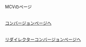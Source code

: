 <div id="page">
MCVのページ
<br>
<br>
<br>
<a href="https://sinozu.github.io/static20200403/lp/cv">コンバージョンページへ</a><br>
<br>
<br>
<a href="https://dev-click.speee-ad.jp/v1/cvrd/43d4df4d-06e0-76b4-f3d0-77d029f860d5">リダイレクターコンバージョンページへ</a>
<div class="uz-uo_placement_code_follower uz-ny"></div>
<link rel="stylesheet" href="https://dev-speee-ad.akamaized.net/tag/uo_placement_code_follower/css/outer-style.css">
<script async type="text/javascript" src="https://dev-speee-ad.akamaized.net/tag/uo_placement_code_follower/js/outer-frame.min.js" charset="utf-8"></script>
<script type="text/javascript">
  (function (window, document) {
    var script = document.createElement("script");
    script.defer = true;
    script.dataset.cvPointId = 122;
    script.dataset.fired = "false";
    script.className = "uzo-cv-tag"
    script.src = "https://dev-speee-ad.akamaized.net/cv/cv.bundle.js";
    var firstScriptElement = document.getElementsByTagName("script")[0];
    firstScriptElement.parentNode.insertBefore(script, firstScriptElement);
  })(window, document);
</script>
<script type="text/javascript">
  (function (window, document) {
    var script = document.createElement("script");
    script.defer = true;
    script.dataset.cvPointId = 98;
    script.dataset.fired = "false";
    script.className = "uzo-cv-tag"
    script.src = "https://dev-speee-ad.akamaized.net/cv/cv.bundle.js";
    var firstScriptElement = document.getElementsByTagName("script")[0];
    firstScriptElement.parentNode.insertBefore(script, firstScriptElement);
  })(window, document);
</script>